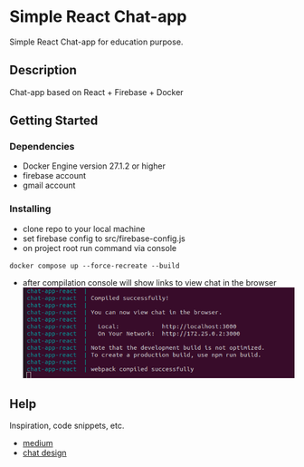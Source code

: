 # Simple React Chat-app 

Simple React Chat-app for education purpose.

## Description

Chat-app based on React + Firebase + Docker

## Getting Started

### Dependencies

* Docker Engine version 27.1.2 or higher
* firebase account
* gmail account

### Installing

* clone repo to your local machine
* set firebase config to src/firebase-config.js
* on project root run command via console
```
docker compose up --force-recreate --build
```
* after compilation console will show links to view chat in the browser
![Alt text](chat-app-links.png)

## Help

Inspiration, code snippets, etc.
* [medium](https://joshuapleduc.medium.com/firebase-and-react-firebase-hooks-authentication-firestore-and-the-simplicity-of-it-all-5251a91656c3)
* [chat design](https://www.bootdey.com/snippets/view/card-chat-list)
